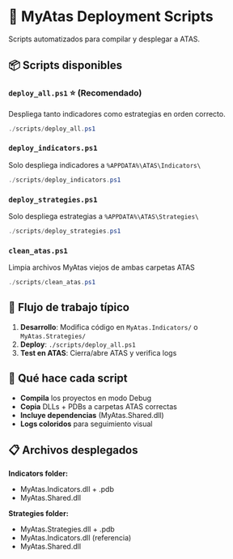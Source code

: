 # 🚀 MyAtas Deployment Scripts

Scripts automatizados para compilar y desplegar a ATAS.

## 📦 Scripts disponibles

### `deploy_all.ps1` ⭐ (Recomendado)
Despliega tanto indicadores como estrategias en orden correcto.
```powershell
./scripts/deploy_all.ps1
```

### `deploy_indicators.ps1` 
Solo despliega indicadores a `%APPDATA%\ATAS\Indicators\`
```powershell
./scripts/deploy_indicators.ps1  
```

### `deploy_strategies.ps1`
Solo despliega estrategias a `%APPDATA%\ATAS\Strategies\`
```powershell
./scripts/deploy_strategies.ps1
```

### `clean_atas.ps1`
Limpia archivos MyAtas viejos de ambas carpetas ATAS
```powershell
./scripts/clean_atas.ps1
```

## 🔄 Flujo de trabajo típico

1. **Desarrollo**: Modifica código en `MyAtas.Indicators/` o `MyAtas.Strategies/`
2. **Deploy**: `./scripts/deploy_all.ps1`  
3. **Test en ATAS**: Cierra/abre ATAS y verifica logs

## 🎯 Qué hace cada script

- **Compila** los proyectos en modo Debug
- **Copia** DLLs + PDBs a carpetas ATAS correctas
- **Incluye dependencias** (MyAtas.Shared.dll)
- **Logs coloridos** para seguimiento visual

## 📋 Archivos desplegados

**Indicators folder:**
- MyAtas.Indicators.dll + .pdb
- MyAtas.Shared.dll

**Strategies folder:**  
- MyAtas.Strategies.dll + .pdb
- MyAtas.Indicators.dll (referencia)
- MyAtas.Shared.dll